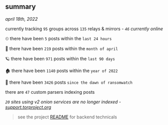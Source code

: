 
## summary
_april 18th, 2022_

currently tracking `95` groups across `135` relays & mirrors - _`46` currently online_

⏲ there have been `5` posts within the `last 24 hours`

🦈 there have been `219` posts within the `month of april`

🪐 there have been `971` posts within the `last 90 days`

🏚 there have been `1140` posts within the `year of 2022`

🦕 there have been `3426` posts `since the dawn of ransomwatch`

there are `47` custom parsers indexing posts

_`20` sites using v2 onion services are no longer indexed - [support.torproject.org](https://support.torproject.org/onionservices/v2-deprecation/)_

> see the project [README](https://github.com/thetanz/ransomwatch#ransomwatch--) for backend technicals
